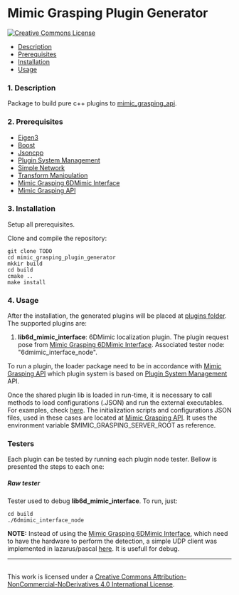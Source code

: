 # Mimic Grasping Plugin Generator
<a rel="license" href="http://creativecommons.org/licenses/by-nc-nd/4.0/"><img alt="Creative Commons License" style="border-width:0" src="https://i.creativecommons.org/l/by-nc-nd/4.0/88x31.png" />

* [Description](#Description)
* [Prerequisites](#Prerequisites)
* [Installation](#Installation)
* [Usage](#Usage)


### <a name="Description"></a>1. Description

Package to build pure c++ plugins to [mimic_grasping_api](https://gitlab.inesctec.pt/CRIIS/mimicgrasping/mimic_grasping_api).

### <a name="Prerequisites"></a>2. Prerequisites

* [Eigen3](https://eigen.tuxfamily.org/index.php?title=Main_Page)
* [Boost](https://www.boost.org/)
* [Jsoncpp](https://open-source-parsers.github.io/jsoncpp-docs/doxygen/index.html#_intro)
* [Plugin System Management](https://gitlab.inesctec.pt/CRIIS/mimicgrasping/plugin_system_management)
* [Simple Network](https://gitlab.inesctec.pt/CRIIS/mimicgrasping/simple_network)
* [Transform Manipulation](https://github.com/ItzMeJP/transform_manipulation)
* [Mimic Grasping 6DMimic Interface](TODO)
* [Mimic Grasping API](https://gitlab.inesctec.pt/CRIIS/mimicgrasping/mimic_grasping_api)


### <a name="Installation"></a>3. Installation

Setup all prerequisites.

Clone and compile the repository:
```
git clone TODO
cd mimic_grasping_plugin_generator
mkkir build
cd build
cmake ..
make install
```

### <a name="Usage"></a>4. Usage

After the installation, the generated plugins will be placed at [plugins folder](./plugins). The supported plugins are:

1. **lib6d_mimic_interface**: 6DMimic localization plugin. The plugin request pose from [Mimic Grasping 6DMimic Interface](TODO). Associated tester node: "6dmimic_interface_node".

To run a plugin, the loader package need to be in accordance with [Mimic Grasping API](https://gitlab.inesctec.pt/CRIIS/mimicgrasping/mimic_grasping_api) which plugin system is based on [Plugin System Management](https://gitlab.inesctec.pt/CRIIS/mimicgrasping/plugin_system_management) API.

Once the shared plugin lib is loaded in run-time, it is necessary to call methods to load configurations (.JSON) and run the external executables.
For examples, check [here](./src/examples). The initialization scripts and configurations JSON files, used in these cases are located at [Mimic Grasping API](https://gitlab.inesctec.pt/CRIIS/mimicgrasping/mimic_grasping_api). It uses the environment variable $MIMIC_GRASPING_SERVER_ROOT as reference.

### Testers
Each plugin can be tested by running each plugin node tester. Bellow is presented the steps to each one:

##### **Raw tester**

Tester used to debug **lib6d_mimic_interface**.
To run, just:

```
cd build
./6dmimic_interface_node
```

**NOTE:**
Instead of using the [Mimic Grasping 6DMimic Interface](TODO), which need to have the hardware to perform the detection, a simple UDP client was implemented in lazarus/pascal [here](TODO). It is usefull for debug.



-----------------------------------------------------------------------------------------------------------------
<br />This work is licensed under a <a rel="license" href="http://creativecommons.org/licenses/by-nc-nd/4.0/">Creative Commons Attribution-NonCommercial-NoDerivatives 4.0 International License</a>.
